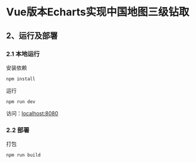 # Vue版本Echarts实现中国地图三级钻取


## 2、运行及部署

### 2.1 本地运行
安装依赖

```
npm install
```
运行
```
npm run dev
```
访问：[localhost:8080](localhost:8080)
### 2.2 部署
打包
```
npm run build
```


